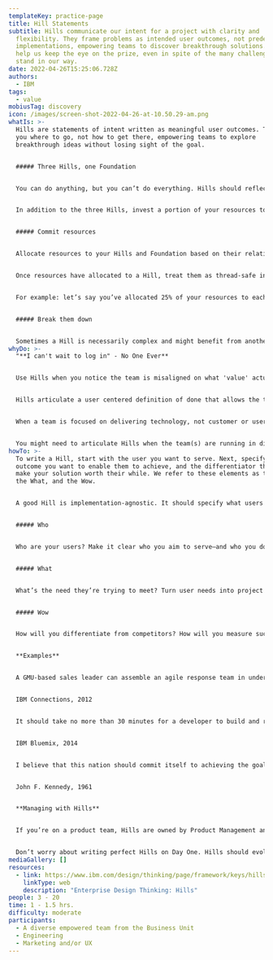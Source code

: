 ```yaml
---
templateKey: practice-page
title: Hill Statements
subtitle: Hills communicate our intent for a project with clarity and
  flexibility. They frame problems as intended user outcomes, not predetermined
  implementations, empowering teams to discover breakthrough solutions. They
  help us keep the eye on the prize, even in spite of the many challenges that
  stand in our way.
date: 2022-04-26T15:25:06.728Z
authors:
  - IBM
tags:
  - value
mobiusTag: discovery
icon: /images/screen-shot-2022-04-26-at-10.50.29-am.png
whatIs: >-
  Hills are statements of intent written as meaningful user outcomes. They tell
  you where to go, not how to get there, empowering teams to explore
  breakthrough ideas without losing sight of the goal.


  ##### Three Hills, one Foundation


  You can do anything, but you can’t do everything. Hills should reflect an investment in the most valuable outcomes for your users, and the most important differentiators for your organization. That’s why we strongly recommend that a project takes on no more than three Hills at any time. This helps you maintain a focus on a manageable set of goals.


  In addition to the three Hills, invest a portion of your resources to the Foundation to either fix issues from past releases or put a down payment on groundwork for your project’s future.


  ##### Commit resources


  Allocate resources to your Hills and Foundation based on their relative value to your users and your organization. Form [Diverse Empowered Teams](https://www.ibm.com/design/thinking/page/framework/principles/diverse-empowered-teams) around each Hill and equip each one with the expertise and authority needed to deliver their outcome independently. Strive to recruit at least one [Sponsor User](https://www.ibm.com/design/thinking/page/framework/keys/sponsor-users) per Hill.


  Once resources have allocated to a Hill, treat them as thread-safe investments. Hills provide the language to have outcome-driven conversations around your resources. If a Hill needs additional resources, base your decision to reallocate on the value of each investment.


  For example: let’s say you’ve allocated 25% of your resources to each of the three Hills, and the remaining 25% to the Foundation. If something in the Foundation goes wrong, ask yourself: is it worth the risk of diverting resources from a Hill to fix it?


  ##### Break them down


  Sometimes a Hill is necessarily complex and might benefit from another level of decomposition to further divide the work. If you choose to write Sub-Hills, make sure each one is still a proper Hill that, if independently released, still delivers meaningful value to users.
whyDo: >-
  "**I can't wait to log in" - No One Ever**


  Use Hills when you notice the team is misaligned on what 'value' actually is.  Take an example like 'logging in' - often called 'foundational functionality' but to whom does it deliver value? To the end user? To the product team? To the business? To the customer? Value is incredibly subjective, and unless we're able to articulate end user value, we're delivering technology that aspires to deliver value, but the target is still fuzzy.


  Hills articulate a user centered definition of done that allows the team to clearly understand if what they are delivering aligns with users expectations, not project timelines, delivery calendars, or Red Hat business goals. You either delivered value to the end user or you did not.  Without a clearly defined Hill, a team may never know if they achieved the goal. 


  When a team is focused on delivering technology, not customer or user outcomes, Hills help align not only the technical stakeholders, but the business around a shared statement of intent. 


  You might need to articulate Hills when the team(s) are running in different directions, working against one another, spending more time in meetings focused on **How** and not **Who and Why.**
howTo: >-
  To write a Hill, start with the user you want to serve. Next, specify the
  outcome you want to enable them to achieve, and the differentiator that will
  make your solution worth their while. We refer to these elements as the Who,
  the What, and the Wow.


  A good Hill is implementation-agnostic. It should specify what users are trying to accomplish, not a tool they’ll use to do it. If you read your Hill back and it feels like it already describes a specific implementation, take a step back and try again.


  ##### Who


  Who are your users? Make it clear who you aim to serve—and who you don’t.


  ##### What


  What’s the need they’re trying to meet? Turn user needs into project goals.


  ##### Wow


  How will you differentiate from competitors? How will you measure success?


  **Examples**


  A GMU-based sales leader can assemble an agile response team in under 24 hours without management involvement.


  IBM Connections, 2012


  It should take no more than 30 minutes for a developer to build and run an app using IBM and 3rd party APIs.


  IBM Bluemix, 2014


  I believe that this nation should commit itself to achieving the goal \[...] of landing a man on the Moon and returning him safely to Earth.


  John F. Kennedy, 1961


  **Managing with Hills**


  If you’re on a product team, Hills are owned by Product Management and defined in collaboration with Design and Engineering. If you’re on a service team, Hills are owned by the senior client stakeholder but defined in collaboration with the delivery team. Work with your client to arrive at well-defined Hills your team can feasibly achieve within your constraints.


  Don’t worry about writing perfect Hills on Day One. Hills should evolve based on your understanding of the problem. As you iterate, hold Hills Playbacks early and often. Your Hills can change right up to Playback Zero—that’s when you need to really commit.
mediaGallery: []
resources:
  - link: https://www.ibm.com/design/thinking/page/framework/keys/hills
    linkType: web
    description: "Enterprise Design Thinking: Hills"
people: 3 - 20
time: 1 - 1.5 hrs.
difficulty: moderate
participants:
  - A diverse empowered team from the Business Unit
  - Engineering
  - Marketing and/or UX
---
```

